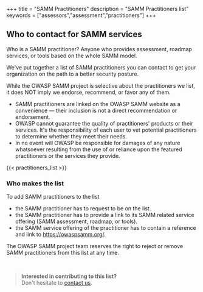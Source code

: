 +++
title = "SAMM Practitioners"
description = "SAMM Practitioners list"
keywords = ["assessors","assessment","practitioners"]
+++

## Who to contact for SAMM services

Who is a SAMM practitioner? Anyone who provides assessment, roadmap services, or tools based on the whole SAMM model.

We've put together a list of SAMM practitioners you can contact to get your organization on the path to a better security posture. 

While the OWASP SAMM project is selective about the practitioners we list, it does NOT imply we endorse, recommend, or favor any of them.
- SAMM practitioners are linked on the OWASP SAMM website as a convenience — their inclusion is not a direct recommendation or endorsement.
- OWASP cannot guarantee the quality of practitioners' products or their services. It's the responsibility of each user to vet potential practitioners to determine whether they meet their needs.
- In no event will OWASP be responsible for damages of any nature whatsoever resulting from the use of or reliance upon the featured practitioners or the services they provide.


{{< practitioners_list >}}

### Who makes the list

To add SAMM practitioners to the list

- the SAMM practitioner has to request to be on the list.
- the SAMM practitioner has to provide a link to its SAMM related service offering (SAMM assessment, roadmap, or tools).
- the SAMM service offering of the practitioner has to contain a reference and link to https://owaspsamm.org/.

The OWASP SAMM project team reserves the right to reject or remove SAMM practitioners from this list at any time.

<br/>

> **Interested in contributing to this list?**  
Don't hesitate to [contact us](mailto:info@owaspsamm.org).